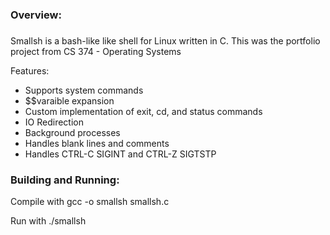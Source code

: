 

<h3>Overview:<h3></h3>

Smallsh is a bash-like like shell for Linux written in C. This was the portfolio project from CS 374 - Operating Systems
 
 Features:
  * Supports system commands
  * $$varaible expansion
  * Custom implementation of exit, cd, and status commands
  * IO Redirection
  * Background processes
  * Handles blank lines and comments
  * Handles CTRL-C SIGINT and CTRL-Z SIGTSTP

<h3>Building and Running:</h3>

Compile with gcc -o smallsh smallsh.c

Run with ./smallsh
